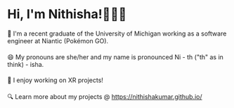 # Hi, I'm Nithisha!👋👩🏾

🏫 I'm a recent graduate of the University of Michigan working as a software engineer at Niantic (Pokémon GO). <br>
#### 
😄 My pronouns are she/her and my name is pronounced Ni - th ("th" as in think) - isha. <br>
#### 
🥽 I enjoy working on XR projects! <br>
#### 
🔍 Learn more about my projects @ https://nithishakumar.github.io/ <br>

